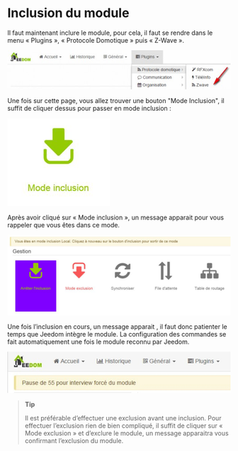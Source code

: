 Inclusion du module 
===================



Il faut maintenant inclure le module, pour cela, il faut se rendre dans
le menu « Plugins », « Protocole Domotique » puis « Z-Wave ».



![inclusion1](images/plugin/inclusion1.jpg)



Une fois sur cette page, vous allez trouver une bouton "Mode Inclusion",
il suffit de cliquer dessus pour passer en mode inclusion :



![bouton inclusion](images/plugin/bouton_inclusion.jpg)



Après avoir cliqué sur « Mode inclusion », un message apparait pour vous
rappeler que vous êtes dans ce mode.



![inclusion3](images/plugin/inclusion3.jpg)



Une fois l’inclusion en cours, un message apparait , il faut donc
patienter le temps que Jeedom intègre le module. La configuration des
commandes se fait automatiquement une fois le module reconnu par Jeedom.



![inclusion4](images/plugin/inclusion4.jpg)



> **Tip**
>
> Il est préférable d’effectuer une exclusion avant une inclusion. Pour
> effectuer l’exclusion rien de bien compliqué, il suffit de cliquer sur
> « Mode exclusion » et d’exclure le module, un message apparaitra vous
> confirmant l’exclusion du module.



